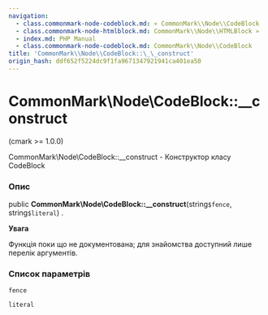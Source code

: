 ```yaml
---
navigation:
  - class.commonmark-node-codeblock.md: « CommonMark\\Node\\CodeBlock
  - class.commonmark-node-htmlblock.md: CommonMark\\Node\\HTMLBlock »
  - index.md: PHP Manual
  - class.commonmark-node-codeblock.md: CommonMark\\Node\\CodeBlock
title: 'CommonMark\\Node\\CodeBlock::\_\_construct'
origin_hash: ddf652f5224dc9f1fa9671347921941ca401ea50
---
```

# CommonMark\\Node\\CodeBlock::\_\_construct

(cmark >= 1.0.0)

CommonMark\\Node\\CodeBlock::\_\_construct - Конструктор класу CodeBlock

### Опис

public **CommonMark\\Node\\CodeBlock::\_\_construct**(string`$fence`, string`$literal`) .

**Увага**

Функція поки що не документована; для знайомства доступний лише перелік аргументів.

### Список параметрів

`fence`

`literal`
